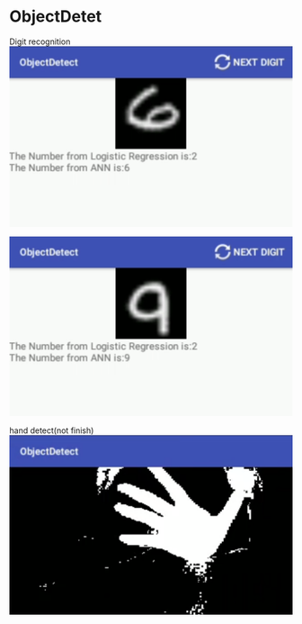 # ObjectDetet
Digit recognition
![Alt text](https://github.com/R0lional/ObjectDetet/raw/master/screenshots/22B0B794-5F81-4c0c-80A5-268328AE2AD1.png)

![Alt text](https://github.com/R0lional/ObjectDetet/raw/master/screenshots/298E72F9-987C-4e86-9250-A936D889E710.png)

hand detect(not finish)
![Alt text](https://github.com/R0lional/ObjectDetet/raw/master/screenshots/20DEEA55-84C5-480d-BDDF-3C04DA9425AE.png)
